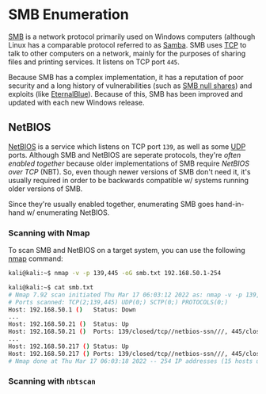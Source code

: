 
# SMB Enumeration
[SMB](../../networking/protocols/SMB.md) is a network protocol primarily used on Windows computers (although Linux has a comparable protocol referred to as [Samba](../../networking/protocols/SMB.md#Samba). SMB uses [TCP](../../networking/protocols/TCP.md) to talk to other computers on a network, mainly for the purposes of sharing files and printing services. It listens on TCP port `445`.

Because SMB has a complex implementation, it has a reputation of poor security and a long history of vulnerabilities (such as [SMB null shares](../../cybersecurity/vulnerabilities/SMB-null-share.md)) and exploits (like [EternalBlue](../../cybersecurity/vulnerabilities/EternalBlue.md)). Because of this, SMB has been improved and updated with each new Windows release.
## NetBIOS
[NetBIOS](../../networking/protocols/NetBIOS.md) is a service which listens on TCP port `139`, as well as some [UDP](../../networking/protocols/UDP.md) ports. Although SMB and NetBIOS are seperate protocols, they're *often enabled together* because older implementations of SMB require *NetBIOS over TCP* (NBT). So, even though newer versions of SMB don't need it, it's usually required in order to be backwards compatible w/ systems running older versions of SMB.

Since they're usually enabled together, enumerating SMB goes hand-in-hand w/ enumerating NetBIOS.
### Scanning with Nmap
To scan SMB and NetBIOS on a target system, you can use the following [nmap](../../CLI-tools/linux/remote/nmap.md) command:
```bash
kali@kali:~$ nmap -v -p 139,445 -oG smb.txt 192.168.50.1-254

kali@kali:~$ cat smb.txt
# Nmap 7.92 scan initiated Thu Mar 17 06:03:12 2022 as: nmap -v -p 139,445 -oG smb.txt 192.168.50.1-254
# Ports scanned: TCP(2;139,445) UDP(0;) SCTP(0;) PROTOCOLS(0;)
Host: 192.168.50.1 ()	Status: Down
...
Host: 192.168.50.21 ()	Status: Up
Host: 192.168.50.21 ()	Ports: 139/closed/tcp//netbios-ssn///, 445/closed/tcp//microsoft-ds///
...
Host: 192.168.50.217 ()	Status: Up
Host: 192.168.50.217 ()	Ports: 139/closed/tcp//netbios-ssn///, 445/closed/tcp//microsoft-ds///
# Nmap done at Thu Mar 17 06:03:18 2022 -- 254 IP addresses (15 hosts up) scanned in 6.17 seconds
```
### Scanning with `nbtscan`
